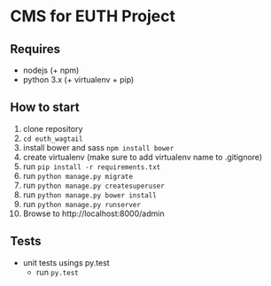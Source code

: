 # CMS for EUTH Project

## Requires

 * nodejs (+ npm)
 * python 3.x (+ virtualenv + pip)


## How to start

1. clone repository
2. `cd euth_wagtail`
3. install bower and sass `npm install bower`
4. create virtualenv (make sure to add virtualenv name to .gitignore)
5. run `pip install -r requirements.txt`
6. run `python manage.py migrate`
7. run `python manage.py createsuperuser`
8. run `python manage.py bower install`
9. run `python manage.py runserver`
10. Browse to  http://localhost:8000/admin

## Tests

 * unit tests usings py.test
     * run `py.test`
